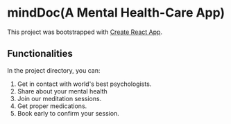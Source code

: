 # mindDoc(A Mental Health-Care App)

This project was bootstrapped with [Create React App](https://github.com/facebook/create-react-app).

## Functionalities

In the project directory, you can:

1. Get in contact with world's best psychologists.
2. Share about your mental health
3. Join our meditation sessions. 
4. Get proper medications.
5. Book early to confirm your session.



